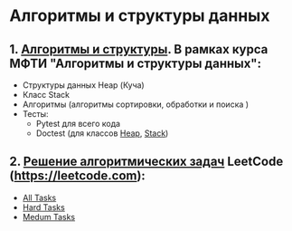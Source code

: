 # Алгоритмы и структуры данных

## 1. [Алгоритмы и структуры](mipt_lections/mipt_lections/). В рамках курса МФТИ "Алгоритмы и структуры данных":
- Структуры данных Heap (Куча)
- Класс Stack
- Алгоритмы (алгоритмы сортировки, обработки и поиска ) 
- Тесты:
    - Pytest для всего кода
    - Doctest (для классов [Heap](mipt_lections/mipt_lections/heap), [Stack](mipt_lections/mipt_lections/stack))

## 2. [Решение алгоритмических задач](leet_code) LeetCode (https://leetcode.com):
- [All Tasks](leet_code/)
- [Hard Tasks](leet_code/hard_tasks)
- [Medum Tasks](leet_code/medium_tasks) 
